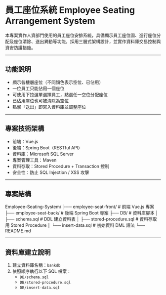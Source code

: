 # 員工座位系統 Employee Seating Arrangement System

本專案實作人資部門使用的員工座位安排系統，具備顯示員工座位圖、進行座位分配及座位清除、送出異動等功能，採用三層式架構設計，並實作資料庫交易控制與資安防護措施。

---

## 功能說明

- 顯示各樓層座位（不同顏色表示空位、已佔用）
- 一位員工只能佔用一個座位
- 可使用下拉選單選擇員工，點選任一空位分配座位
- 已佔用座位也可被清除為空位
- 點擊「送出」即寫入資料庫並調整座位

---

## 專案技術架構

- 前端：Vue.js
- 後端：Spring Boot（RESTful API）
- 資料庫：Microsoft SQL Server
- 專案管理工具：Maven
- 資料存取：Stored Procedure + Transaction 控制
- 安全性：防止 SQL Injection / XSS 攻擊

---

## 專案結構

Employee-Seating-System/
├── employee-seat-front/   # 前端 Vue.js 專案
├── employee-seat-back/    # 後端 Spring Boot 專案
├── DB/                    # 資料庫腳本
│ ├── schema.sql           # DDL 建立資料表
│ ├── stored-procedure.sql # 資料存取用 Stored Procedure
│ └── insert-data.sql      # 初始資料 DML 語法
└── README.md

---

## 資料庫建立說明

1. 建立資料庫名稱：`bankdb`
2. 依照順序執行以下 SQL 檔案：
   - `DB/schema.sql`
   - `DB/stored-procedure.sql`
   - `DB/insert-data.sql`
